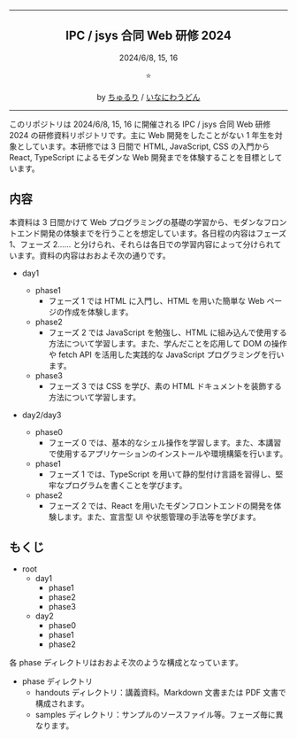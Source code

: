 <hr>
<h2 align="center">IPC  / jsys 合同 Web 研修 2024</h2>
<p align="center">2024/6/8, 15, 16</p>
<p align="center">⭐️</p>
<p align="center">by <a  href="https://x.com/chururi_">ちゅるり</a> / <a href="https://x.com/kyoto_inaniwa">いなにわうどん</a></p>
<hr>

このリポジトリは 2024/6/8, 15, 16 に開催される IPC / jsys 合同 Web 研修 2024 の研修資料リポジトリです。主に Web 開発をしたことがない 1 年生を対象としています。本研修では 3 日間で HTML, JavaScript, CSS の入門から React, TypeScript によるモダンな Web 開発までを体験することを目標としています。

## 内容
本資料は 3 日間かけて Web プログラミングの基礎の学習から、モダンなフロントエンド開発の体験までを行うことを想定しています。各日程の内容はフェーズ 1、フェーズ 2…… と分けられ、それらは各日での学習内容によって分けられています。資料の内容はおおよそ次の通りです。

- day1
  - phase1
    - フェーズ 1 では HTML に入門し、HTML を用いた簡単な Web ページの作成を体験します。
  - phase2
    - フェーズ 2 では JavaScript を勉強し、HTML に組み込んで使用する方法について学習します。また、学んだことを応用して DOM の操作や fetch API を活用した実践的な JavaScript プログラミングを行います。
  - phase3
    - フェーズ 3 では CSS を学び、素の HTML ドキュメントを装飾する方法について学習します。

- day2/day3
  - phase0
    - フェーズ 0 では、基本的なシェル操作を学習します。また、本講習で使用するアプリケーションのインストールや環境構築を行います。
  - phase1
    - フェーズ 1 では、TypeScript を用いて静的型付け言語を習得し、堅牢なプログラムを書くことを学びます。
  - phase2
    - フェーズ 2 では、React を用いたモダンフロントエンドの開発を体験します。また、宣言型 UI や状態管理の手法等を学びます。

## もくじ
- root
  - day1
    - phase1
    - phase2
    - phase3
  - day2
    - phase0
    - phase1
    - phase2

各 phase ディレクトリはおおよそ次のような構成となっています。
- phase ディレクトリ
  - handouts ディレクトリ：講義資料。Markdown 文書または PDF 文書で構成されます。
  - samples ディレクトリ：サンプルのソースファイル等。フェーズ毎に異なります。
